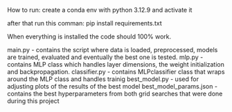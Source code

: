 How to run:
create a conda env with python 3.12.9 and activate it

after that run this comman:
pip install requirements.txt

When everything is installed the code should 100% work.

main.py  - contains the script where data is loaded, preprocessed, models are trained, evaluated and eventually the best one is tested.
mlp.py - contains MLP class which handles layer dimensions, the weight initialization and backpropagation.
classifier.py - contains MLPclassifier class that wraps around the MLP class and handles trainig 
best_model.py - used for adjusting plots of the results of the best model
best_model_params.json - contains the best hyperparameters from both grid searches that were done during this project
